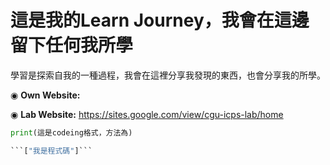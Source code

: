 # 這是我的Learn Journey，我會在這邊留下任何我所學
學習是探索自我的一種過程，我會在這裡分享我發現的東西，也會分享我的所學。

◉ **Own Website:** 

◉ **Lab Website:** https://sites.google.com/view/cgu-icps-lab/home

``` python
print(這是codeing格式，方法為)

```["我是程式碼"]```
```
